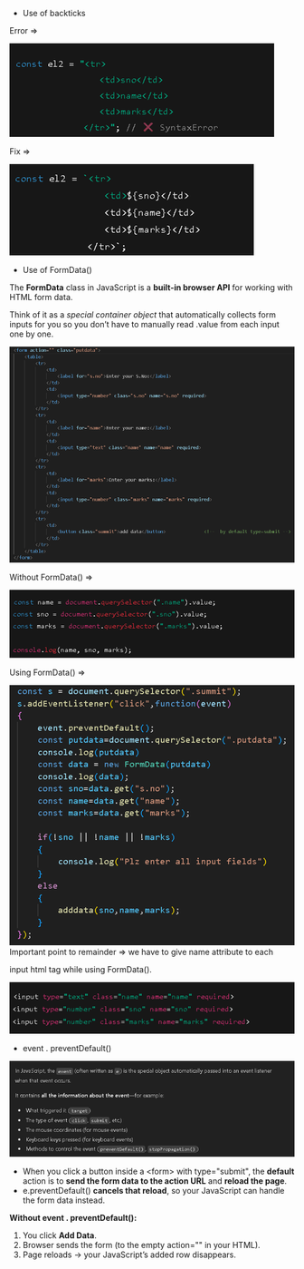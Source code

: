 - Use of backticks

Error =>

![](https://github.com/D2-24/p1-learning-/blob/cd02d5d137e3575c10fd8e3ddd1559770021f6ce/images/1.png)

Fix =>

![](https://github.com/D2-24/p1-learning-/blob/cd02d5d137e3575c10fd8e3ddd1559770021f6ce/images/2.png)

- Use of FormData()

The **FormData** class in JavaScript is a **built-in browser API** for working with HTML form data.

Think of it as a _special container object_ that automatically collects form inputs for you so you don’t have to manually read .value from each input one by one.

![](https://github.com/D2-24/p1-learning-/blob/cd02d5d137e3575c10fd8e3ddd1559770021f6ce/images/3.png)

Without FormData() =>

![](https://github.com/D2-24/p1-learning-/blob/cd02d5d137e3575c10fd8e3ddd1559770021f6ce/images/4.png)

Using FormData() =>

![](https://github.com/D2-24/p1-learning-/blob/cd02d5d137e3575c10fd8e3ddd1559770021f6ce/images/5.png)
Important point to remainder => we have to give name attribute to each

input html tag while using FormData().

![](https://github.com/D2-24/p1-learning-/blob/cd02d5d137e3575c10fd8e3ddd1559770021f6ce/images/6.png)
- event . preventDefault()

![](https://github.com/D2-24/p1-learning-/blob/cd02d5d137e3575c10fd8e3ddd1559770021f6ce/images/7.png)

- When you click a button inside a &lt;form&gt; with type="submit", the **default** action is to **send the form data to the action URL** and **reload the page**.
- e.preventDefault() **cancels that reload**, so your JavaScript can handle the form data instead.

**Without event . preventDefault():**

1. You click **Add Data**.
2. Browser sends the form (to the empty action="" in your HTML).
3. Page reloads → your JavaScript’s added row disappears.

